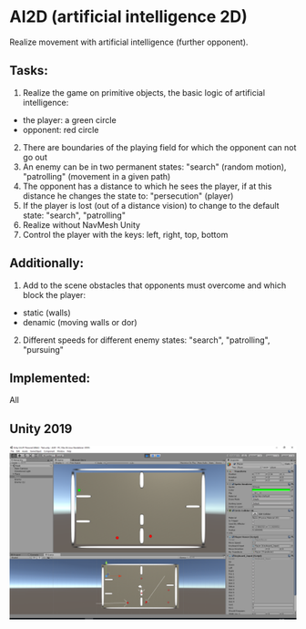 # AI2D (artificial intelligence 2D)

Realize movement with artificial intelligence (further opponent).

## Tasks:
1) Realize the game on primitive objects, the basic logic of artificial intelligence:
- the player: a green circle
- opponent: red circle
2) There are boundaries of the playing field for which the opponent can not go out
3) An enemy can be in two permanent states: "search" (random motion), "patrolling" (movement in a given path)
4) The opponent has a distance to which he sees the player, if at this distance he changes the state to: "persecution" (player)
5) If the player is lost (out of a distance vision) to change to the default state: "search", "patrolling"
6) Realize without NavMesh Unity
7) Control the player with the keys: left, right, top, bottom

## Additionally:
1) Add to the scene obstacles that opponents must overcome and which block the player:
- static (walls)
- denamic (moving walls or dor)
2) Different speeds for different enemy states: "search", "patrolling", "pursuing"

## Implemented:
All

## Unity 2019

![AI2D](screenshot.png)